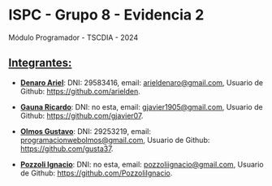 # ISPC - Grupo 8 - Evidencia 2

Módulo Programador - TSCDIA - 2024

## <u>Integrantes:</u>

* <u>**Denaro Ariel**</u>: DNI: 29583416,  email: arieldenaro@gmail.com, Usuario de Github: https://github.com/arielden.

* <u>**Gauna Ricardo**</u>: DNI: no esta,  email: gjavier1905@gmail.com, Usuario de Github: https://github.com/gjavier07.

* <u>**Olmos Gustavo**</u>: DNI: 29253219,  email: programacionwebolmos@gmail.com, Usuario de Github: https://github.com/gusta37.

* <u>**Pozzoli Ignacio**</u>: DNI: no esta,  email: pozzoliignacio@gmail.com, Usuario de Github: https://github.com/PozzoliIgnacio.
